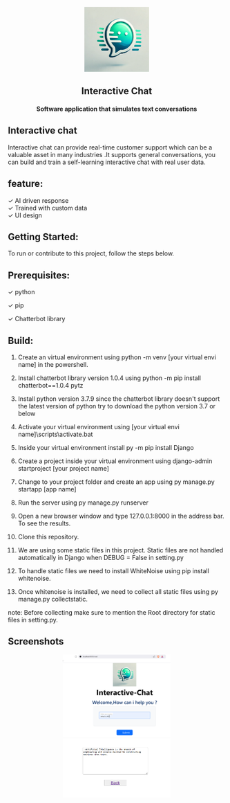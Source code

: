 <p align="center"><img src="ICdjango/static/ICimage.webp" width="150"/></p>

<h2 align="center"><b>Interactive Chat</b></h2>
<h4 align="center">Software application that simulates text conversations</h4>

## Interactive chat 
Interactive chat can provide real-time customer support which can be a valuable asset in many industries .It supports general conversations, you can build and train a self-learning interactive chat with real user data. 

## feature:
✓ AI driven response  
✓ Trained with custom data  
✓ UI design


## Getting Started:
To run or contribute to this project, follow the steps below.

## Prerequisites:
✓ python

✓ pip

✓ Chatterbot library


## Build:
1. Create an virtual environment using python -m venv [your virtual envi name] in the powershell.

2. Install chatterbot library version 1.0.4 using python -m pip install chatterbot==1.0.4 pytz

3. Install python version 3.7.9 since the chatterbot library doesn't support the latest version of python try to download the python version 3.7 or below

4. Activate your virtual environment using [your virtual envi name]\scripts\activate.bat

5. Inside your virtual environment install py -m pip install Django

6. Create a project inside your virtual environment using django-admin startproject [your project name]

7. Change to your project folder and create an app using py manage.py startapp [app name]

8. Run the server using py manage.py runserver

9. Open a new browser window and type 127.0.0.1:8000 in the address bar. To see the results.

10. Clone this repository.

11. We are using some static files in this project. Static files are not handled automatically in Django when DEBUG = False in setting.py

12. To handle static files we need to install WhiteNoise using pip install whitenoise.

13. Once whitenoise is installed, we need to collect all static files using py manage.py collectstatic.

note: Before collecting make sure to mention the Root directory for static files in setting.py.

## Screenshots
<div align="center">
   <img src="ICdjango/interchat-screenshot-1.png" width="250" hspace="20"/>
   <img src="ICdjango/interchat-screenshot-2.png" width="250" hspace="20"/>
</div>

  


